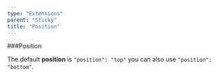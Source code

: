 ```yaml
---
type: "Extensions"
parent: "Sticky"
title: "Position"
---
```


###Position

The default **position** is `"position": "top"` you can also use `"position": "bottom"`.

<demo>
  <div class="gatsby_demo_item" data-iframe="iframe/demos/sticky/position"></div>
</demo>
